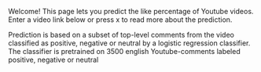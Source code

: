 Welcome! This page lets you predict the like percentage of Youtube videos. Enter a video link below 
or press x to read more about the prediction.

Prediction is based on a subset of top-level comments from the video classified as positive,
negative or neutral by a logistic regression classifier. The classifier is pretrained on 3500 english Youtube-comments
labeled positive, negative or neutral 